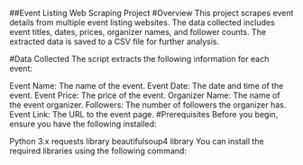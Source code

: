 ##Event Listing Web Scraping Project
#Overview
This project scrapes event details from multiple event listing websites. The data collected includes event titles, dates, prices, organizer names, and follower counts. The extracted data is saved to a CSV file for further analysis.

#Data Collected
The script extracts the following information for each event:

Event Name: The name of the event.
Event Date: The date and time of the event.
Event Price: The price of the event.
Organizer Name: The name of the event organizer.
Followers: The number of followers the organizer has.
Event Link: The URL to the event page.
#Prerequisites
Before you begin, ensure you have the following installed:

Python 3.x
requests library
beautifulsoup4 library
You can install the required libraries using the following command:
